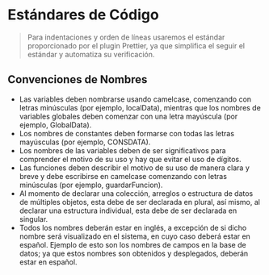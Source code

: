 # Estándares de Código

> Para indentaciones y orden de líneas usaremos el estándar proporcionado por el plugin Prettier, ya que simplifica el seguir el estándar y automatiza su verificación.

## Convenciones de Nombres

- Las variables deben nombrarse usando camelcase, comenzando con letras minúsculas (por ejemplo, localData), mientras que los nombres de variables globales deben comenzar con una letra mayúscula (por ejemplo, GlobalData).
- Los nombres de constantes deben formarse con todas las letras mayúsculas (por ejemplo, CONSDATA).
- Los nombres de las variables deben de ser significativos para comprender el motivo de su uso y hay que evitar el uso de dígitos.
- Las funciones deben describir el motivo de su uso de manera clara y breve y debe escribirse en camelcase comenzando con letras minúsculas (por ejemplo, guardarFuncion).
- Al momento de declarar una colección, arreglos o estructura de datos de múltiples objetos, esta debe de ser declarada en plural, así mismo, al declarar una estructura individual, esta debe de ser declarada en singular.
- Todos los nombres deberán estar en inglés, a excepción de si dicho nombre será visualizado en el sistema, en cuyo caso deberá estar en español. Ejemplo de esto son los nombres de campos en la base de datos; ya que estos nombres son obtenidos y desplegados, deberán estar en español.
